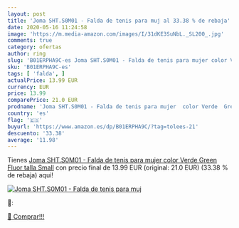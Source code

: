 ```yaml
---
layout: post
title: 'Joma SHT.S0M01 - Falda de tenis para muj al 33.38 % de rebaja'
date: 2020-05-16 11:24:58
image: 'https://m.media-amazon.com/images/I/31dKE3SuNbL._SL200_.jpg'
comments: true
category: ofertas
author: ring
slug: 'B01ERPHA9C-es Joma SHT.S0M01 - Falda de tenis para mujer color Verde...'
sku: 'B01ERPHA9C-es'
tags: [ 'falda', ]
actualPrice: 13.99 EUR
currency: EUR
price: 13.99
comparePrice: 21.0 EUR
prodname: 'Joma SHT.S0M01 - Falda de tenis para mujer  color Verde  Green Fluor   talla Small'
country: 'es'
flag: '🇪🇸'
buyurl: 'https://www.amazon.es/dp/B01ERPHA9C/?tag=tolees-21'
descuento: '33.38'
average: '11.98'
---
```


Tienes [Joma SHT.S0M01 - Falda de tenis para mujer  color Verde  Green Fluor   talla Small](https://www.amazon.es/dp/B01ERPHA9C/?tag=tolees-21) con precio final de  13.99 EUR (original: 21.0 EUR) (33.38 %  de rebaja) aqui!

[![Joma SHT.S0M01 - Falda de tenis para muj](https://m.media-amazon.com/images/I/31dKE3SuNbL._SL200_.jpg)](https://www.amazon.es/dp/B01ERPHA9C/?tag=tolees-21)

🔎:


[🛒 Comprar!!!](https://www.amazon.es/dp/B01ERPHA9C/?tag=tolees-21)
